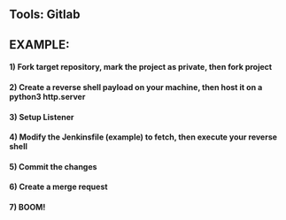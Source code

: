 ## Tools: Gitlab

## EXAMPLE:

#### 1) Fork target repository, mark the project as private, then fork project

#### 2) Create a reverse shell payload on your machine, then host it on a python3 http.server

#### 3) Setup Listener

#### 4) Modify the Jenkinsfile (example) to fetch, then execute your reverse shell

#### 5) Commit the changes

#### 6) Create a merge request

#### 7) BOOM!
